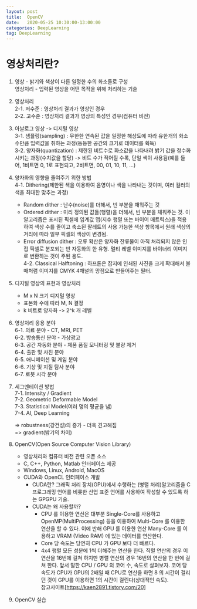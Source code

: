 ```yaml
---
layout: post
title:  OpenCV
date:   2020-05-25 10:30:00-13:00:00
categories: DeepLearning
tag: DeepLearning
---
```


# 영상처리란?
1. 영상 - 밝기와 색상이 다른 일정한 수의 화소들로 구성  
   영상처리 - 입력된 영상을 어떤 목적을 위해 처리하는 기술  
2. 영상처리  
   2-1. 저수준 : 영상처리 결과가 영상인 경우  
   2-2. 고수준 : 영상처리 결과가 영상의 특성인 경우(컴퓨터 비전)  
3. 아날로그 영상 -> 디지털 영상  
   3-1. 샘플링(sampling) : 무한한 연속된 값을 일정한 해상도에 따라 유한개의 화소수만큼 입력값을 취하는 과정(동등한 공간의 크기로 데이터를 획득)  
   3-2. 양자화(quantization) : 제한된 비트수로 화소값을 나타내려 밝기 값을 정수화시키는 과정(수치값을 할당) -> 비트 수가 적어질 수록, 단일 색이 사용됨(예를 들어, 1비트면 0, 1로 표현되고, 2비트면, 00, 01, 10, 11, ...)  
4. 양자화의 영향을 줄여주기 위한 방법  
   4-1. Dithering(제한된 색을 이용하여 음영이나 색을 나타내는 것이며, 여러 컬러의 색을 최대한 맞추는 과정)  
   - Random dither : 난수(noise)를 더해서, 빈 부분을 채워주는 것  
   - Ordered dither : 미리 정의된 값들(행렬)을 더해서, 빈 부분을 채워주는 것. 이 알고리즘은 표시된 픽셀에 임계값 맵(지수 행렬 또는 바이어 매트릭스)을 적용하여 색상 수를 줄이고 축소된 팔레트의 사용 가능한 색상 항목에서 원래 색상의 거리에 따라 일부 픽셀의 색상이 변경됨.  
   - Error diffusion dither : 오류 확산은 양자화 잔류물이 아직 처리되지 않은 인접 픽셀로 분포되는 반 자동화의 한 유형. 멀티 레벨 이미지를 바이너리 이미지로 변환하는 것이 주된 용도.  
   4-2. Classical Halftoning : 하프톤은 잡지에 인쇄된 사진을 크게 확대해서 볼 때처럼 이미지를 CMYK 4채널의 망점으로 만들어주는 필터.  

5. 디지털 영상의 표현과 영상처리  
   - M x N 크기 디지털 영상  
   - 표본화 수에 따라 M, N 결정  
   - k 비트로 양자화 -> 2^k 개 레벨  

6. 영상처리 응용 분야  
   6-1. 의료 분야 - CT, MRI, PET  
   6-2. 방송통신 분야 - 가상광고  
   6-3. 공간 자동화 분야 - 제품 품질 모니터링 및 불량 제거  
   6-4. 출판 및 사진 분야  
   6-5. 애니메이션 및 게임 분야  
   6-6. 기상 및 지질 탐사 분야  
   6-7. 로봇 시각 분야  
  
7. 세그멘테이션 방법  
   7-1. Intensity / Gradient  
   7-2. Geometric Deformable Model  
   7-3. Statistical Model(여러 명의 평균을 냄)  
   7-4. AI, Deep Learning  
   
   => robustness(강건성)의 증가 - 더욱 견고해짐   
   => gradient(밝기의 차이)

8. OpenCV(Open Source Computer Vision Library)  
   - 영상처리와 컴퓨터 비전 관련 오픈 소스  
   - C, C++, Python, Matlab 인터페이스 제공  
   - Windows, Linux, Android, MacOS  
   - CUDA와 OpenCL 인터페이스 개발  
     * CUDA란? 그래픽 처리 장치(GPU)에서 수행하는 (병렬 처리)알고리즘을 C프로그래밍 언어를 비롯한 산업 표준 언어를 사용하여 작성할 수 있도록 하는 GPGPU 기술.  
     * CUDA는 왜 사용할까?  
       + CPU 를 이용한 연산은 대부분 Single-Core를 사용하고 OpenMP(MultiProcessing) 등을 이용하여 Multi-Core 를 이용한 연산을 할 수 있다. 이에 반해 GPU 를 이용한 연산 Many-Core 를 이용하고 VRAM (Video RAM) 에 있는 데이터를 연산한다.  
       + Core 당 속도는 당연히 CPU 가 GPU 보다 더 빠르다.  
       + 4x4 행렬 모든 성분에 1씩 더해주는 연산을 한다. 직렬 연산의 경우 이 연산을 16번에 걸쳐 하지만 병렬 연산의 경우 16번의 연산을 한 번에 걸쳐 한다. 앞서 말한 CPU / GPU 의 코어 수, 속도로 살펴보자. 코어 당 속도가 CPU가 GPU의 2배일 때 CPU로 연산을 하면 8 의 시간이 걸리던 것이 GPU를 이용하면 1의 시간이 걸린다(상대적인 속도).  
       참고사이트[https://kaen2891.tistory.com/20]  

9. OpenCV 실습  
